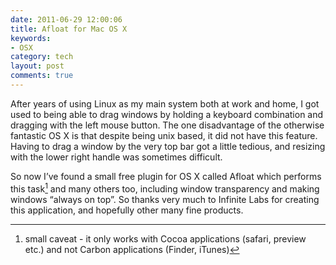 ```yaml
---
date: 2011-06-29 12:00:06
title: Afloat for Mac OS X
keywords:
- OSX
category: tech
layout: post
comments: true
---
```




After years of using Linux as my main system both at work and home, I got used to being able to drag windows by holding a keyboard combination and dragging with the left mouse button. The one disadvantage of the otherwise fantastic OS X is that despite being unix based, it did not have this feature. Having to drag a window by the very top bar got a little tedious, and resizing with the lower right handle was sometimes difficult.

So now I’ve found a small free plugin for OS X called Afloat which performs this task[^1] and many others too, including window transparency and making windows “always on top”.
So thanks very much to Infinite Labs for creating this application, and hopefully other many fine products.

[^1]: small caveat - it only works with Cocoa applications (safari, preview etc.) and not Carbon applications (Finder, iTunes)
